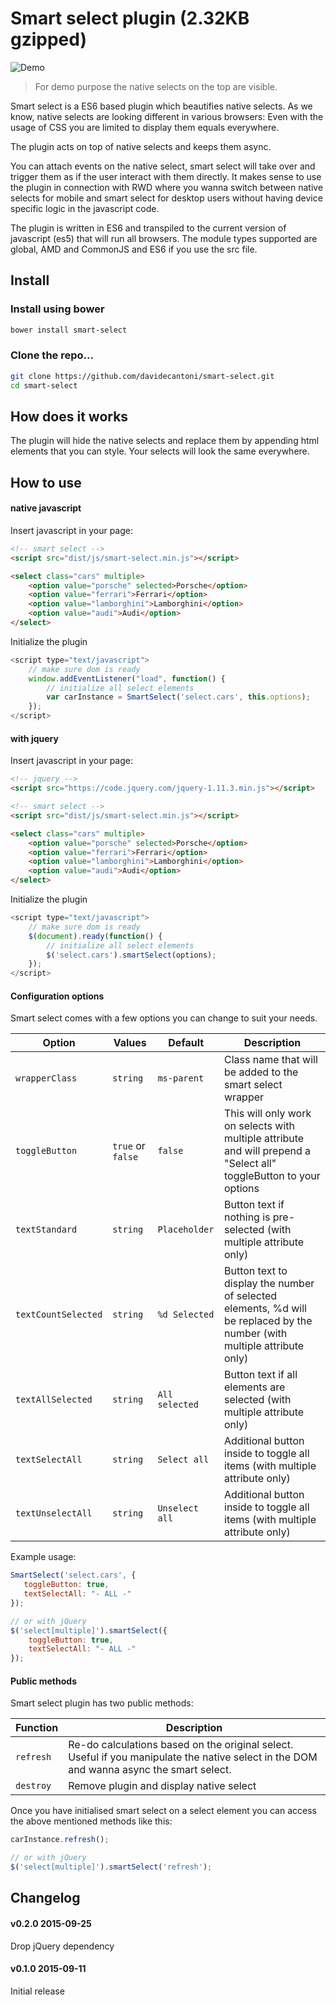 # Smart select plugin (2.32KB gzipped)

![Demo](http://i.imgur.com/8E6m5NQ.gif)

> For demo purpose the native selects on the top are visible.

Smart select is a ES6 based plugin which beautifies native selects.
As we know, native selects are looking different in various browsers:
Even with the usage of CSS you are limited to display them equals everywhere.

The plugin acts on top of native selects and keeps them async.

You can attach events on the native select, smart select will take over and trigger them as if the user interact with them directly.
It makes sense to use the plugin in connection with RWD where you wanna switch between native selects for mobile 
and smart select for desktop users without having device specific logic in the javascript code.

The plugin is written in ES6 and transpiled to the current version of javascript (es5) that will run all browsers.
The module types supported are global, AMD and CommonJS and ES6 if you use the src file.




## Install

### Install using bower

```bash
bower install smart-select
```

### Clone the repo...

```bash
git clone https://github.com/davidecantoni/smart-select.git
cd smart-select
```




## How does it works

The plugin will hide the native selects and replace them by appending html elements that you can style.
Your selects will look the same everywhere.




## How to use

#### native javascript

Insert javascript in your page:

```html
<!-- smart select -->
<script src="dist/js/smart-select.min.js"></script> 

<select class="cars" multiple>
    <option value="porsche" selected>Porsche</option>
    <option value="ferrari">Ferrari</option>
    <option value="lamborghini">Lamborghini</option>
    <option value="audi">Audi</option>
</select>
```

Initialize the plugin

```js
<script type="text/javascript">
    // make sure dom is ready
    window.addEventListener("load", function() {
        // initialize all select elements
        var carInstance = SmartSelect('select.cars', this.options);
    });
</script> 
```

#### with jquery

Insert javascript in your page:

```html
<!-- jquery -->
<script src="https://code.jquery.com/jquery-1.11.3.min.js"></script> 

<!-- smart select -->
<script src="dist/js/smart-select.min.js"></script> 

<select class="cars" multiple>
    <option value="porsche" selected>Porsche</option>
    <option value="ferrari">Ferrari</option>
    <option value="lamborghini">Lamborghini</option>
    <option value="audi">Audi</option>
</select>
```

Initialize the plugin

```js
<script type="text/javascript">
    // make sure dom is ready
    $(document).ready(function() {
        // initialize all select elements
        $('select.cars').smartSelect(options);
    });
</script> 
```

#### Configuration options

Smart select comes with a few options you can change to suit your needs.

| Option                 | Values                | Default          | Description |
| ---------------------- | --------------------- | ---------------- | ----------- |
| `wrapperClass`         | `string`              | `ms-parent`      | Class name that will be added to the smart select wrapper |
| `toggleButton`         | `true` or `false`     | `false`          | This will only work on selects with multiple attribute and will prepend a "Select all" toggleButton to your options |
| `textStandard`         | `string`              | `Placeholder`    | Button text if nothing is pre-selected (with multiple attribute only) |
| `textCountSelected`    | `string`              | `%d Selected`    | Button text to display the number of selected elements, %d will be replaced by the number (with multiple attribute only) |
| `textAllSelected`      | `string`              | `All selected`   | Button text if all elements are selected (with multiple attribute only) |
| `textSelectAll`        | `string`              | `Select all`     | Additional button inside to toggle all items (with multiple attribute only) |
| `textUnselectAll`      | `string`              | `Unselect all`   | Additional button inside to toggle all items (with multiple attribute only) |

Example usage:

```javascript
SmartSelect('select.cars', {
   toggleButton: true,
   textSelectAll: "- ALL -"
});

// or with jQuery 
$('select[multiple]').smartSelect({
    toggleButton: true,
    textSelectAll: "- ALL -"
});
```

#### Public methods

Smart select plugin has two public methods:

| Function        | Description |
| --------------- | ----------- |
| `refresh`       | Re-do calculations based on the original select. Useful if you manipulate the native select in the DOM and wanna async the smart select. |
| `destroy`       | Remove plugin and display native select |

Once you have initialised smart select on a select element you can access the above mentioned methods like this: 

```javascript
carInstance.refresh();

// or with jQuery 
$('select[multiple]').smartSelect('refresh');
```




## Changelog

#### v0.2.0 2015-09-25
Drop jQuery dependency

#### v0.1.0 2015-09-11
Initial release